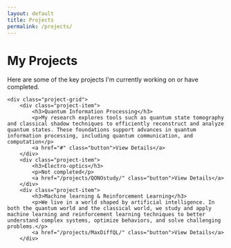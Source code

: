 ```yaml
---
layout: default
title: Projects
permalink: /projects/
---
```


<div class="container">
    <h1>My Projects</h1>
    <p>Here are some of the key projects I'm currently working on or have completed.</p>

    <div class="project-grid">
        <div class="project-item">
            <h3>Quantum Information Processing</h3>
            <p>My research explores tools such as quantum state tomography and classical shadow techniques to efficiently reconstruct and analyze quantum states. These foundations support advances in quantum information processing, including quantum communication, and computation</p>
            <a href="#" class="button">View Details</a>
        </div>
        <div class="project-item">
            <h3>Electro-optics</h3>
            <p>Not completed</p>
            <a href="/projects/QONOstudy/" class="button">View Details</a>
        </div>
        <div class="project-item">
            <h3>Machine learning & Reinforcement Learning</h3>
            <p>We live in a world shaped by artificial intelligence. In both the quantum world and the classical world, we study and apply machine learning and reinforcement learning techniques to better understand complex systems, optimize behaviors, and solve challenging problems.</p>
            <a href="/projects/MaxDiffQL/" class="button">View Details</a>
        </div>

</div>

<style>
    .project-grid {
        display: grid;
        grid-template-columns: repeat(auto-fit, minmax(300px, 1fr));
        gap: 2rem;
        margin-top: 2rem;
    }
    .project-item {
        border: 1px solid #ddd;
        padding: 1.5rem;
        border-radius: 8px;
        box-shadow: 0 2px 5px rgba(189, 189, 189, 0.76);
        background-color: #fff;
    }
    body.dark-mode .project-item {
        background-color: #1a1a1a;
        border-color: #333;
        box-shadow: 0 2px 5px rgba(0,0,0,0.05);
    }
    .project-item h3 {
        color: #0a192f;
        margin-bottom: 0.8rem;
    }
    body.dark-mode .project-item h3 {
        color: #64ffda;
    }
    .project-item p {
        margin-bottom: 1.5rem;
    }

    .button {
        display: inline-block;
        padding: 0.5rem 1rem;
        border: 2px solid #0a192f; 
        color: #0a192f;             
        background-color: #fff;    
        text-decoration: none;
        border-radius: 5px;
        font-weight: 600;
        transition: all 0.3s ease;
    }

    .button:hover {
        background-color:rgba(8, 107, 255, 0.75);
        color: #fff;
    }

    body.dark-mode .button {
        border-color: #64ffda;
        color: #64ffda;
        background-color:rgb(38, 0, 255);
    }

    body.dark-mode .button:hover {
        background-color: #64ffda;
        color: #1a1a1a;
    }
</style>